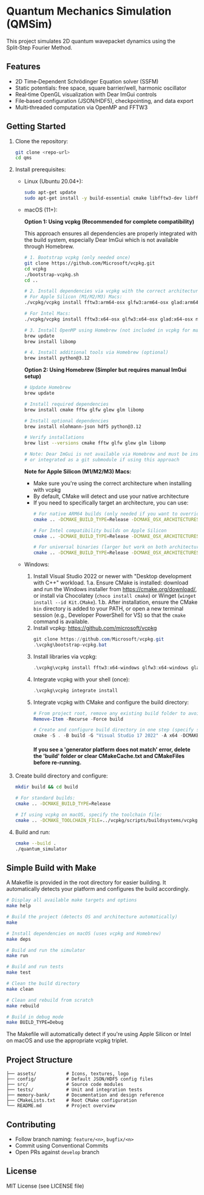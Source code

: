 # Quantum Mechanics Simulation (QMSim)

This project simulates 2D quantum wavepacket dynamics using the Split‑Step Fourier Method.

## Features
- 2D Time‑Dependent Schrödinger Equation solver (SSFM)
- Static potentials: free space, square barrier/well, harmonic oscillator
- Real‑time OpenGL visualization with Dear ImGui controls
- File‑based configuration (JSON/HDF5), checkpointing, and data export
- Multi‑threaded computation via OpenMP and FFTW3

## Getting Started
1. Clone the repository:
   ```bash
   git clone <repo-url>
   cd qms
   ```
2. Install prerequisites:
   - Linux (Ubuntu 20.04+):
     ```bash
     sudo apt-get update
     sudo apt-get install -y build-essential cmake libfftw3-dev libfftw3-doc libglfw3-dev libglew-dev libglm-dev
     ```
   
   - macOS (11+):
     
     **Option 1: Using vcpkg (Recommended for complete compatibility)**
     
     This approach ensures all dependencies are properly integrated with the build system, especially Dear ImGui which is not available through Homebrew.
     
     ```bash
     # 1. Bootstrap vcpkg (only needed once)
     git clone https://github.com/Microsoft/vcpkg.git
     cd vcpkg
     ./bootstrap-vcpkg.sh
     cd ..
     
     # 2. Install dependencies via vcpkg with the correct architecture
     # For Apple Silicon (M1/M2/M3) Macs:
     ./vcpkg/vcpkg install fftw3:arm64-osx glfw3:arm64-osx glad:arm64-osx nlohmann-json:arm64-osx hdf5:arm64-osx "imgui[glfw-binding,opengl3-binding]:arm64-osx" --recurse
     
     # For Intel Macs:
     ./vcpkg/vcpkg install fftw3:x64-osx glfw3:x64-osx glad:x64-osx nlohmann-json:x64-osx hdf5:x64-osx "imgui[glfw-binding,opengl3-binding]:x64-osx" --recurse
     
     # 3. Install OpenMP using Homebrew (not included in vcpkg for macOS)
     brew update
     brew install libomp
     
     # 4. Install additional tools via Homebrew (optional)
     brew install python@3.12
     ```
     
     **Option 2: Using Homebrew (Simpler but requires manual ImGui setup)**
     
     ```bash
     # Update Homebrew
     brew update
     
     # Install required dependencies
     brew install cmake fftw glfw glew glm libomp
     
     # Install optional dependencies
     brew install nlohmann-json hdf5 python@3.12
     
     # Verify installations
     brew list --versions cmake fftw glfw glew glm libomp
     
     # Note: Dear ImGui is not available via Homebrew and must be installed manually
     # or integrated as a git submodule if using this approach
     ```
     
     **Note for Apple Silicon (M1/M2/M3) Macs:**
     - Make sure you're using the correct architecture when installing with vcpkg
     - By default, CMake will detect and use your native architecture
     - If you need to specifically target an architecture, you can use:
       ```bash
       # For native ARM64 builds (only needed if you want to override the default)
       cmake .. -DCMAKE_BUILD_TYPE=Release -DCMAKE_OSX_ARCHITECTURES=arm64
       
       # For Intel compatibility builds on Apple Silicon
       cmake .. -DCMAKE_BUILD_TYPE=Release -DCMAKE_OSX_ARCHITECTURES=x86_64
       
       # For universal binaries (larger but work on both architectures)
       cmake .. -DCMAKE_BUILD_TYPE=Release -DCMAKE_OSX_ARCHITECTURES="arm64;x86_64"
       ```
   
   - Windows:
     1. Install Visual Studio 2022 or newer with "Desktop development with C++" workload.
     1.a. Ensure CMake is installed: download and run the Windows installer from https://cmake.org/download/, or install via Chocolatey (`choco install cmake`) or Winget (`winget install --id Kit.CMake`).
     1.b. After installation, ensure the CMake `bin` directory is added to your PATH, or open a new terminal session (e.g., Developer PowerShell for VS) so that the `cmake` command is available.
     2. Install vcpkg: https://github.com/microsoft/vcpkg
        ```powershell
        git clone https://github.com/Microsoft/vcpkg.git
        .\vcpkg\bootstrap-vcpkg.bat
        ```
     3. Install libraries via vcpkg:
        ```powershell
        .\vcpkg\vcpkg install fftw3:x64-windows glfw3:x64-windows glad:x64-windows nlohmann-json:x64-windows hdf5:x64-windows imgui[glfw-binding,opengl3-binding]:x64-windows gtest:x64-windows --recurse
        ```
     4. Integrate vcpkg with your shell (once):
        ```powershell
        .\vcpkg\vcpkg integrate install
        ```
     5. Integrate vcpkg with CMake and configure the build directory:
        ```powershell
        # From project root, remove any existing build folder to avoid generator/cache mismatch:
        Remove-Item -Recurse -Force build
        
        # Create and configure build directory in one step (specify source, build, generator, toolchain):
        cmake -S . -B build -G "Visual Studio 17 2022" -A x64 -DCMAKE_TOOLCHAIN_FILE="${PWD}\vcpkg\scripts\buildsystems\vcpkg.cmake" -DCMAKE_BUILD_TYPE=Release
        ```
        #### If you see a 'generator platform does not match' error, delete the 'build' folder or clear CMakeCache.txt and CMakeFiles before re-running.
3. Create build directory and configure:
   ```bash
   mkdir build && cd build
   
   # For standard builds:
   cmake .. -DCMAKE_BUILD_TYPE=Release
   
   # If using vcpkg on macOS, specify the toolchain file:
   cmake .. -DCMAKE_TOOLCHAIN_FILE=../vcpkg/scripts/buildsystems/vcpkg.cmake -DCMAKE_BUILD_TYPE=Release
   ```

4. Build and run:
   ```bash
   cmake --build .
   ./quantum_simulator
   ```

## Simple Build with Make

A Makefile is provided in the root directory for easier building. It automatically detects your platform and configures the build accordingly.

```bash
# Display all available make targets and options
make help

# Build the project (detects OS and architecture automatically)
make

# Install dependencies on macOS (uses vcpkg and Homebrew)
make deps

# Build and run the simulator
make run

# Build and run tests
make test

# Clean the build directory
make clean

# Clean and rebuild from scratch
make rebuild

# Build in debug mode
make BUILD_TYPE=Debug
```

The Makefile will automatically detect if you're using Apple Silicon or Intel on macOS and use the appropriate vcpkg triplet.

## Project Structure
```
├── assets/           # Icons, textures, logo
├── config/           # Default JSON/HDF5 config files
├── src/              # Source code modules
├── tests/            # Unit and integration tests
├── memory-bank/      # Documentation and design reference
├── CMakeLists.txt    # Root CMake configuration
└── README.md         # Project overview
```

## Contributing
- Follow branch naming: `feature/<n>`, `bugfix/<n>`
- Commit using Conventional Commits
- Open PRs against `develop` branch

## License
MIT License (see LICENSE file)